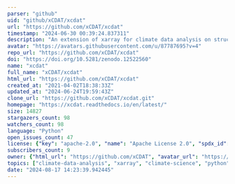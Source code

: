 ```yaml
---
parser: "github"
uid: "github/xCDAT/xcdat"
url: "https://github.com/xCDAT/xcdat"
timestamp: "2024-06-30 00:39:24.837311"
description: "An extension of xarray for climate data analysis on structured grids."
avatar: "https://avatars.githubusercontent.com/u/87787695?v=4"
repo_url: "https://github.com/xCDAT/xcdat"
doi: "https://doi.org/10.5281/zenodo.12522560"
name: "xcdat"
full_name: "xCDAT/xcdat"
html_url: "https://github.com/xCDAT/xcdat"
created_at: "2021-04-02T18:38:33Z"
updated_at: "2024-06-24T19:59:43Z"
clone_url: "https://github.com/xCDAT/xcdat.git"
homepage: "https://xcdat.readthedocs.io/en/latest/"
size: 14827
stargazers_count: 98
watchers_count: 98
language: "Python"
open_issues_count: 47
license: {"key": "apache-2.0", "name": "Apache License 2.0", "spdx_id": "Apache-2.0", "url": "https://api.github.com/licenses/apache-2.0", "node_id": "MDc6TGljZW5zZTI="}
subscribers_count: 9
owner: {"html_url": "https://github.com/xCDAT", "avatar_url": "https://avatars.githubusercontent.com/u/87787695?v=4", "login": "xCDAT", "type": "Organization"}
topics: ["climate-data-analysis", "xarray", "climate-science", "python", "climate-data", "cdat", "xcdat", "climate-research", "climate-analysis", "climate-sciences", "cf-conventions", "cmip", "cmip6", "e3sm", "pcmdi"]
date: "2024-08-17 14:23:39.942445"
---
```

